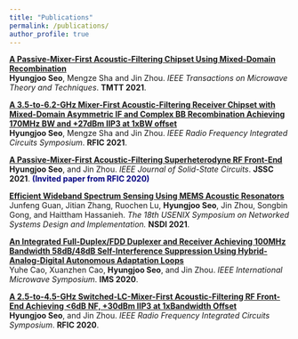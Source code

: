 ```yaml
---
title: "Publications"
permalink: /publications/
author_profile: true
---
```

<b>[A Passive-Mixer-First Acoustic-Filtering Chipset Using Mixed-Domain Recombination](https://ieeexplore.ieee.org/abstract/document/9743652)
</b> <br>
<b>Hyungjoo Seo</b>, Mengze Sha and Jin Zhou. 
<i>IEEE Transactions on Microwave Theory and Techniques</i>. <b>TMTT 2021</b>. <b><span style="color:Navy"></span></b>

<b>[A 3.5-to-6.2-GHz Mixer-First Acoustic-Filtering Receiver Chipset with
Mixed-Domain Asymmetric IF and Complex BB Recombination Achieving 170MHz BW and +27dBm
IIP3 at 1xBW offset](https://ieeexplore.ieee.org/abstract/document/9490473)</b> <br>
<b>Hyungjoo Seo</b>, Mengze Sha and Jin Zhou. 
<i>IEEE Radio Frequency Integrated Circuits
Symposium</i>. <b>RFIC 2021</b>.

<b>[A Passive-Mixer-First Acoustic-Filtering Superheterodyne RF Front-End](https://ieeexplore.ieee.org/document/9391989)</b> <br>
<b>Hyungjoo Seo</b>, and Jin Zhou. 
<i>IEEE Journal of
Solid-State Circuits</i>. <b>JSSC 2021</b>. <b><span style="color:Navy">(Invited paper from RFIC 2020)</span></b>

<b>[Efficient Wideband Spectrum
Sensing Using MEMS Acoustic Resonators](https://www.usenix.org/conference/nsdi21/presentation/guan)</b><br>
Junfeng Guan, Jitian Zhang, Ruochen Lu, <b>Hyungjoo Seo</b>, Jin Zhou, Songbin Gong, and Haittham Hassanieh.
<i>The 18th USENIX Symposium on Networked Systems Design
and Implementation. </i> <b>NSDI 2021</b>. 

<b>[An Integrated Full-Duplex/FDD Duplexer and Receiver
Achieving 100MHz Bandwidth 58dB/48dB Self-Interference Suppression Using Hybrid-Analog-Digital
Autonomous Adaptation Loops](https://ieeexplore.ieee.org/abstract/document/9223872/)</b><br>
Yuhe Cao, Xuanzhen Cao, <b>Hyungjoo Seo</b>, and Jin Zhou.
<i>IEEE International Microwave Symposium</i>. <b>IMS 2020</b>.

<b>[A 2.5-to-4.5-GHz Switched-LC-Mixer-First Acoustic-Filtering RF Front-End
Achieving <6dB NF, +30dBm IIP3 at 1xBandwidth Offset](https://ieeexplore.ieee.org/abstract/document/9218392)</b> <br>
<b>Hyungjoo Seo</b>, and Jin Zhou.
<i>IEEE Radio Frequency Integrated Circuits
Symposium</i>. <b>RFIC 2020</b>.

